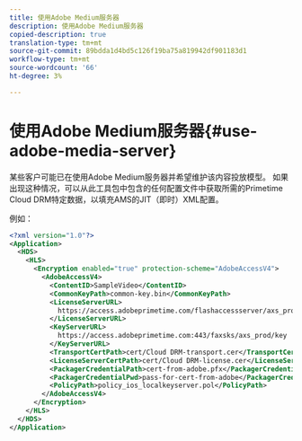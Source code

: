 ```yaml
---
title: 使用Adobe Medium服务器
description: 使用Adobe Medium服务器
copied-description: true
translation-type: tm+mt
source-git-commit: 89bdda1d4bd5c126f19ba75a819942df901183d1
workflow-type: tm+mt
source-wordcount: '66'
ht-degree: 3%

---
```



# 使用Adobe Medium服务器{#use-adobe-media-server}

某些客户可能已在使用Adobe Medium服务器并希望维护该内容投放模型。 如果出现这种情况，可以从此工具包中包含的任何配置文件中获取所需的Primetime Cloud DRM特定数据，以填充AMS的JIT（即时）XML配置。

例如：

```xml
<?xml version="1.0"?>
<Application>
  <HDS>
    <HLS>
      <Encryption enabled="true" protection-scheme="AdobeAccessV4">
        <AdobeAccessV4>
          <ContentID>SampleVideo</ContentID>
          <CommonKeyPath>common-key.bin</CommonKeyPath>
          <LicenseServerURL>
            https://access.adobeprimetime.com/flashaccessserver/axs_prod
          </LicenseServerURL>
          <KeyServerURL>
            https://access.adobeprimetime.com:443/faxsks/axs_prod/key
          </KeyServerURL>
          <TransportCertPath>cert/Cloud DRM-transport.cer</TransportCertPath>
          <LicenseServerCertPath>cert/Cloud DRM-license.cer</LicenseServerCertPath>
          <PackagerCredentialPath>cert-from-adobe.pfx</PackagerCredentialPath>
          <PackagerCredentialPwd>pass-for-cert-from-adobe</PackagerCredentialPwd>
          <PolicyPath>policy_ios_localkeyserver.pol</PolicyPath>
        </AdobeAccessV4>
      </Encryption>
    </HLS>
  </HDS>
</Application>
```

